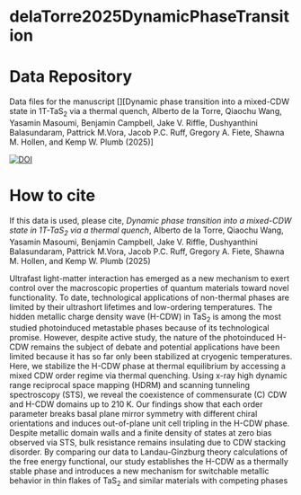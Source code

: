 # delaTorre2025DynamicPhaseTransition

# Data Repository

Data files for the manuscript [][Dynamic phase transition into a mixed-CDW state in 1T-TaS<sub>2</sub> via a thermal quench, Alberto de la Torre,  Qiaochu Wang, Yasamin Masoumi, Benjamin Campbell, Jake V. Riffle, Dushyanthini Balasundaram, Pattrick M.Vora, Jacob P.C. Ruff, Gregory A. Fiete, Shawna M. Hollen, and Kemp W. Plumb (2025)]

[![DOI](https://zenodo.org/badge/667554370.svg)](https://zenodo.org/badge/latestdoi/667554370)


# How to cite

If this data is used, please cite, _Dynamic phase transition into a mixed-CDW state in 1T-TaS<sub>2</sub> via a thermal quench_, Alberto de la Torre,  Qiaochu Wang, Yasamin Masoumi, Benjamin Campbell, Jake V. Riffle, Dushyanthini Balasundaram, Pattrick M.Vora, Jacob P.C. Ruff, Gregory A. Fiete, Shawna M. Hollen, and Kemp W. Plumb (2025)

Ultrafast light-matter interaction has emerged as a new mechanism to exert control over the macroscopic properties of quantum materials toward novel functionality. To date, technological applications of non-thermal phases are limited by their ultrashort lifetimes and low-ordering temperatures. The hidden metallic charge density wave (H-CDW) in TaS<sub>2</sub> is among the most studied photoinduced metastable phases because of its technological promise. However, despite active study, the nature of the photoinduced H-CDW remains the subject of debate and potential applications have been limited because it has so far only been stabilized at cryogenic temperatures. Here, we stabilize the H-CDW phase at thermal equilibrium by accessing a mixed CDW order regime via thermal quenching. Using x-ray high dynamic range reciprocal space mapping (HDRM) and scanning tunneling spectroscopy (STS), we reveal the coexistence of commensurate (C) CDW and H-CDW domains up to 210 K. Our findings show that each order parameter breaks basal plane mirror symmetry with different chiral orientations and induces out-of-plane unit cell tripling in the H-CDW phase. Despite metallic domain walls and a finite density of states at zero bias observed via STS, bulk resistance remains insulating due to CDW stacking disorder. By comparing our data to Landau-Ginzburg theory calculations of the free energy functional, our study establishes the H-CDW as a thermally stable phase and introduces a new mechanism for switchable metallic behavior in thin flakes of TaS<sub>2</sub> and similar materials with competing phases

